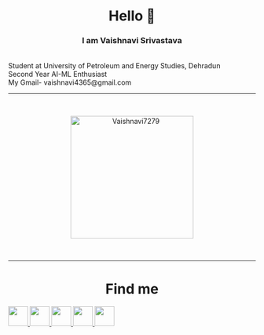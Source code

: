 <!--
### Hi there 👋
*Vaishnavi7279/Vaishnavi7279* is a ✨ special ✨ repository because its `README.md` (this file) appears on your GitHub profile.
Here are some ideas to get you started:
- 🔭 I’m currently working on ...
- 🌱 I’m currently learning ...
- 👯 I’m looking to collaborate on ...
- 🤔 I’m looking for help with ...
- 💬 Ask me about ...
- 📫 How to reach me: ...
- 😄 Pronouns: ...
- ⚡ Fun fact: ...
-->

<h1 align="center">Hello 👋</h1>
<h3 align="center">I am Vaishnavi Srivastava</h3>
</br>
Student at University of Petroleum and Energy Studies, Dehradun
</br>
Second Year AI-ML Enthusiast
</br>
My Gmail- vaishnavi4365@gmail.com


</br>
<hr style="border:1px white"> </hr>
</br>
<p align="center">
<a href="https://github.com/Vaishnavi7279">
<img height="250em" src="https://github-readme-streak-stats.herokuapp.com/?user=Vaishnavi7279&theme=algolia" alt="Vaishnavi7279"/>
</a>
</p>
</br>


<hr style="border:1px white"> </hr>
<h1 align="center">Find me</h1>
<a href="https://www.linkedin.com/in/vaishnavi-srivastava-6150411b7/">
  <img width="40px" src="https://img.icons8.com/fluent/48/000000/linkedin.png" />
</a>
<a href="https://www.facebook.com/Vaishnavi.1711">
  <img width="40px" src="https://img.icons8.com/color/48/000000/facebook.png"  />
</a>
<a href="https://www.instagram.com/_vaishnavi93_/">
  <img width="40px" src="https://img.icons8.com/color/48/000000/instagram-new.png"  />
</a>
<a href="https://twitter.com/Vaishnavi4365">
  <img width="40px" src="https://img.icons8.com/fluency/48/000000/twitter.png"  />
</a> 
<a href="https://sites.google.com/view/vaishnavisrivastava/home">
  <img width="40px" src="https://img.icons8.com/fluency/48/000000/document.png"  />
</a>
